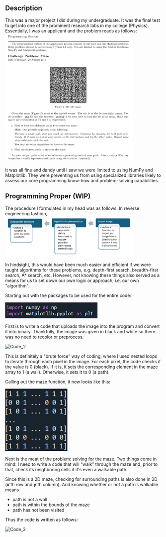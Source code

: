 <h2>Description</h2>
This was a major project I did during my undergraduate. It was the final test to get into one of the prominent research labs in my college (Physics). Essentially, I was an applicant and the problem reads as follows:<br/>
<kbd>
<img src="Py_Maze_Problem_Statement.png" width="410" height="410">
</kbd>
<br/>
<br/>
It was all fine and dandy until I saw we were limited to using NumPy and Matplotlib. They were preventing us from using specialized libraries likely to assess our core programming know-how and problem-solving capabilities.

<h2>Programming Proper (WIP)</h2>
The procedure I formulated in my head was as follows. In reverse engineering fashion,

<img src="Methodology.png" width="410" height="130">

In hindsight, this would have been much easier and efficient if we were taught algorithms for these problems, e.g. depth-first search, breadth-first search, A* search, etc. However, not knowing these things also served as a means for us to set down our own logic or approach, i.e. our own "algorithm".

Starting out with the packages to be used for the entire code:

![code_1](Code_P1.png)

First is to write a code that uploads the image into the program and convert it into binary. Thankfully, the image was given in black and white so there was no need to recolor or preprocess.

![Code_2](Code_P2.png)

This is definitely a "brute force" way of coding, where I used nested loops to iterate through each pixel in the image. For each pixel, the code checks if the value is 0 (black). If it is, it sets the corresponding element in the maze array to 1 (a wall). Otherwise, it sets it to 0 (a path).

Calling out the maze function, it now looks like this:

<img src="Binary Maze Array.png" width="200" height="200">

Next is the meat of the problem: solving for the maze. Two things come in mind: I need to write a code that will "walk" through the maze and, prior to that, check its neighboring cells if it's even a walkable path.

Since this is a 2D maze, checking for surrounding paths is also done in 2D (**x**'th row and **y**'th column). And knowing whether or not a path is walkable means

- path is not a wall
- path is within the bounds of the maze
- path has not been visited

Thus the code is written as follows:

![Code_3](Code_P3.png)

